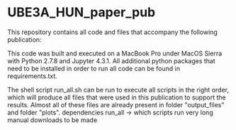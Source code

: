 # UBE3A_HUN_paper_pub
This repository contains all code and files that accompany the following publication:
<citation>
<DOI>

This code was built and executed on a MacBook Pro under MacOS Sierra with Python 2.7.8 and Jupyter 4.3.1. All additional python packages that need to be installed in order to run all code can be found in requirements.txt.

The shell script run_all.sh can be run to execute all scripts in the right order, which will produce all files that were used in this publication to support the results. Almost all of these files are already present in folder "output_files" and folder "plots".
dependencies
run_all
-> which scripts run very long
manual downloads to be made
